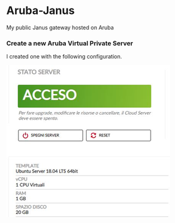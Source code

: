 # Aruba-Janus
My public Janus gateway hosted on Aruba

### Create a new Aruba Virtual Private Server

I created one with the following configuration. 

[![](https://github.com/guido57/Aruba-Janus/blob/master/Ubuntu%20Server.JPG)](https://github.com/guido57/Aruba-Janus/blob/master/Ubuntu%20Server.JPG)

